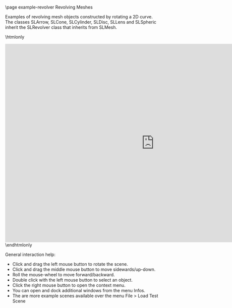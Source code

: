 \page example-revolver Revolving Meshes

Examples of revolving mesh objects constructed by rotating a 2D curve. 
The classes SLArrow, SLCone, SLCylinder, SLDisc, SLLens and SLSpheric inherit the SLRevolver class that inherits from SLMesh.

\htmlonly
<iframe src="https://pallas.ti.bfh.ch/slproject?scene=4" width="960" height="640" frameBorder="0"></iframe>
\endhtmlonly

General interaction help:
<ul>
  <li>Click and drag the left mouse button to rotate the scene.</li>
  <li>Click and drag the middle mouse button to move sidewards/up-down.</li>
  <li>Roll the mouse-wheel to move forward/backward.</li>
  <li>Double click with the left mouse button to select an object.</li>
  <li>Click the right mouse button to open the context menu.</li>
  <li>You can open and dock additional windows from the menu Infos.</li>
  <li>The are more example scenes available over the menu File > Load Test Scene</li>
</ul>